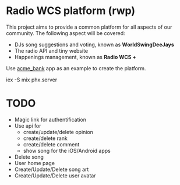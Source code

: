 # Radio WCS platform (rwp)

This project aims to provide a common platform for all aspects of our community.
The following aspect will be covered:

* DJs song suggestions and voting, known as **WorldSwingDeeJays**
* The radio API and tiny website
* Happenings management, known as **Radio WCS +**


Use [acme_bank](https://github.com/wojtekmach/acme_bank) app as an example to create the platform.

iex -S mix phx.server

# TODO

* Magic link for authentification
* Use api for
  * create/update/delete opinion
  * create/delete rank
  * create/delete comment
  * show song for the iOS/Android apps
* Delete song
* User home page
* Create/Update/Delete song art
* Create/Update/Delete user avatar
